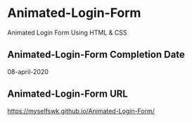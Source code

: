 # Animated-Login-Form
Animated Login Form Using HTML &amp; CSS

## Animated-Login-Form Completion Date
08-april-2020

## Animated-Login-Form URL
https://myselfswk.github.io/Animated-Login-Form/
